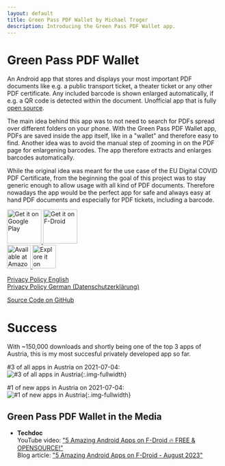 ```yaml
---
layout: default
title: Green Pass PDF Wallet by Michael Troger
description: Introducing the Green Pass PDF Wallet app.
---
```

# Green Pass PDF Wallet
An Android app that stores and displays your most important PDF documents like e.g. a public transport ticket, a theater ticket or any other PDF certificate.
Any included barcode is shown enlarged automatically, if e.g. a QR code is detected within the document.
Unofficial app that is fully [open source](https://github.com/michaeltroger/greenpass-android).

The main idea behind this app was to not need to search for PDFs spread over different folders on your phone.
With the Green Pass PDF Wallet app, PDFs are saved inside the app itself, like in a "wallet" and therefore easy to find.
Another idea was to avoid the manual step of zooming in on the PDF page for enlargening barcodes. The app therefore extracts and enlarges barcodes automatically.

While the original idea was meant for the use case of the EU Digital COVID PDF Certificate, from the beginning the goal of this project was to stay generic enough to allow usage with all kind of PDF documents.
Therefore nowadays the app would be the perfect app for safe and always easy at hand PDF documents and especially for PDF tickets, including a barcode.

<a href='https://play.google.com/store/apps/details?id=com.michaeltroger.gruenerpass&pcampaignid=pcampaignidMKT-Other-global-all-co-prtnr-py-PartBadge-Mar2515-1'>
<img alt='Get it on Google Play' height='80' src='/images/googleplay.png'/>
</a>
<a href="https://f-droid.org/packages/com.michaeltroger.gruenerpass">
<img src="/images/fdroid.png" alt="Get it on F-Droid" height="80">
</a>
<br>
<a href="https://www.amazon.com/gp/mas/dl/android?p=com.michaeltroger.gruenerpass">
<img src="/images/amazonappstore.png" class="img-padding" alt="Available at Amazon Appstore" height='55'>
</a>
<a href="https://appgallery.huawei.com/app/C108212859">
<img src="/images/huaweiappgallery.png" class="img-padding" alt="Explore it on Huawei AppGallery" height='55'>
</a>

[Privacy Policy English](/greenpass/privacy)  
[Privacy Policy German (Datenschutzerklärung)](/greenpass/privacy/de)

[Source Code on GitHub](https://github.com/michaeltroger/greenpass-android)

# Success
With ~150,000 downloads and shortly being one of the top 3 apps of Austria, this is my most succesful privately developed app so far.

#3 of all apps in Austria on 2021-07-04:  
![#3 of all apps in Austria](/images/top_apps.webp){:.img-fullwidth}

#1 of new apps in Austria on 2021-07-04:  
![#1 of new apps in Austria](/images/top_apps_new.webp){:.img-fullwidth}

## Green Pass PDF Wallet in the Media
* **Techdoc**<br>
  YouTube video: ["5 Amazing Android Apps on F-Droid 🔥 FREE & OPENSOURCE!"](https://youtu.be/9tI6hpa5IbA?feature=shared&t=83)<br>
  Blog article: ["5 Amazing Android Apps on F-Droid - August 2023"](https://techdocyoutube.blogspot.com/2023/08/5-amazing-android-apps-on-f-droid.html)
